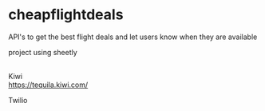 # cheapflightdeals
API's to get the best flight deals and let users know when they are available

project using sheetly <br>
  <br>
  
Kiwi <br>
https://tequila.kiwi.com/<br>

Twilio 
